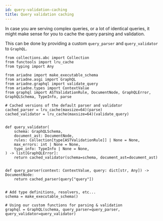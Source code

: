 ```yaml
---
id: query-validation-caching
title: Query validation caching
---
```


In case you are serving complex queries, or a lot of identical queries, it might make sense for you to cache the
query parsing and validation.

This can be done by providing a custom `query_parser` and `query_validator` to `GraphQL`.

```
from collections.abc import Collection
from functools import lru_cache
from typing import Any

from ariadne import make_executable_schema
from ariadne.asgi import GraphQL
from ariadne.graphql import validate_query
from ariadne.types import ContextValue
from graphql import ASTValidationRule, DocumentNode, GraphQLError, GraphQLSchema, TypeInfo, parse

# Cached versions of the default parser and validator
cached_parser = lru_cache(maxsize=64)(parse)
cached_validator = lru_cache(maxsize=64)(validate_query)


def query_validator(
    schema: GraphQLSchema,
    document_ast: DocumentNode,
    rules: Collection[type[ASTValidationRule]] | None = None,
    max_errors: int | None = None,
    type_info: TypeInfo | None = None,
) -> list[GraphQLError]:
    return cached_validator(schema=schema, document_ast=document_ast)


def query_parser(context: ContextValue, query: dict[str, Any]) -> DocumentNode:
    return cached_parser(query["query"])


# Add type definitions, resolvers, etc...
schema = make_executable_schema()

# Using our custom functions for parsing & validation
graphql = GraphQL(schema, query_parser=query_parser, query_validator=query_validator)
```

